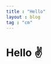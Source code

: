 ```yaml
---
title : "Hello"
layout : blog
tag : "cm"
---
```

# Hello ✌
[](https://c.tenor.com/9n08OE8c-b0AAAAM/spy-x-family-spy-family.gif)
